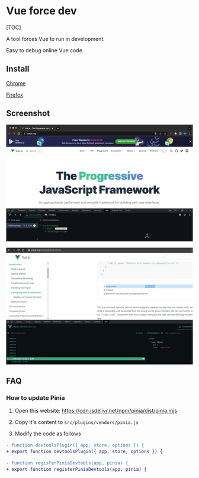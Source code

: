 # Vue force dev

[TOC]

A tool forces Vue to run in development.

Easy to debug online Vue code.

## Install

[Chrome](https://chrome.google.com/webstore/detail/oohfffedbkbjnbpbbedapppafmlnccmb/reviews)

[Firefox](https://addons.mozilla.org/en-US/firefox/addon/vue-force-dev/)

## Screenshot

![](./docs/screenshot-vue3.png)

![](./docs/screenshot-vue2.png)

## FAQ

### How to update Pinia

1. Open this website: https://cdn.jsdelivr.net/npm/pinia/dist/pinia.mjs

2. Copy it's content to `src/plugins/vendors/pinia.js`

3. Modify the code as follows

```diff
- function devtoolsPlugin({ app, store, options }) {
+ export function devtoolsPlugin({ app, store, options }) {
```

```diff
- function registerPiniaDevtools(app, pinia) {
+ export function registerPiniaDevtools(app, pinia) {
```


